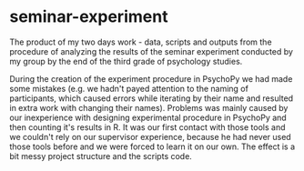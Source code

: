# seminar-experiment
The product of my two days work - data, scripts and outputs from the procedure of analyzing the results of the seminar experiment conducted by my group by the end of the third grade of psychology studies.

During the creation of the experiment procedure in PsychoPy we had made some mistakes (e.g. we hadn't payed attention to the naming of participants, which caused errors while iterating by their name and resulted in extra work with changing their names). Problems was mainly caused by our inexperience with designing experimental procedure in PsychoPy and then counting it's results in R. It was our first contact with those tools and we couldn't rely on our supervisor experience, because he had never used those tools before and we were forced to learn it on our own. The effect is a bit messy project structure and the scripts code. 
